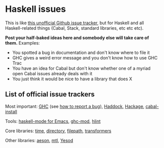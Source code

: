 # Haskell issues

This is like [this unofficial Github issue tracker](https://github.com/isaacs/github), but for Haskell and all Haskell-related things (Cabal, Stack, standard libraries, etc etc etc).

**Post your half-baked ideas here and somebody else will take care of them.** Examples:

* You spotted a bug in documentation and don't know where to file it
* GHC gives a weird error message and you don't know how to use GHC Trac
* You have an idea for Cabal but don't know whether one of a myriad open Cabal issues already deals with it
* You just think it would be nice to have a library that does X

## List of official issue trackers

Most important:
  [GHC](https://ghc.haskell.org/trac/ghc/) (see [how to report a bug](https://ghc.haskell.org/trac/ghc/wiki/ReportABug)),
  [Haddock](https://github.com/haskell/haddock/issues),
  [Hackage](https://github.com/haskell/hackage-server),
  [cabal-install](https://github.com/haskell/cabal)

Tools:
  [haskell-mode for Emacs](https://github.com/haskell/haskell-mode),
  [ghc-mod](https://github.com/DanielG/ghc-mod/issues),
  [hlint](https://github.com/ndmitchell/hlint/issues)

Core libraries:
  [time](https://github.com/haskell/time/issues),
  [directory](https://github.com/haskell/directory/issues),
  [filepath](https://github.com/haskell/filepath/issues),
  [transformers](http://hub.darcs.net/ross/transformers/issues)

Other libraries:
  [aeson](https://github.com/bos/aeson/issues),
  [mtl](https://github.com/ekmett/mtl/issues),
  [Yesod](https://github.com/yesodweb/yesod/issues)
